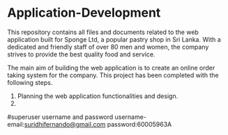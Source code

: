 # Application-Development
This repository contains all files and documents related to the web application built for Sponge Ltd, a popular pastry shop in Sri Lanka. 
With a dedicated and friendly staff of over 80 men and women, the company strives to provide the best quality food and service.

The main aim of building the web application is to create an online order taking system for the company. This project has been completed with the following steps.
1. Planning the web application functionalities and design.
2. 
#superuser username and password
username-
email:suridhifernando@gmail.com
password:60005963A
